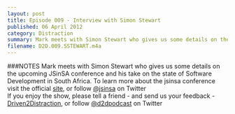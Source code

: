 ```yaml
---
layout: post
title: Episode 009 - Interview with Simon Stewart
published: 06 April 2012
category: Distraction
summary: Mark meets with Simon Stewart who gives us some details on the upcoming JSinSA conference and his take on the state of Software Development in South Africa.
filename: D2D.009.SSTEWART.m4a
---
```

###NOTES
Mark meets with Simon Stewart who gives us some details on the upcoming JSinSA conference and his take on the state of Software Development in South Africa.
To learn more about the jsinsa conference visit the official [site](http://www.jsinsa.com), or follow [@jsinsa](https://twitter.com/#!/jsinsa) on Twitter
<br>
If you enjoy the show, please tell a friend - and send us your feedback - [Driven2Distraction](http://www.driven2distraction.co.za), or follow [@d2dpodcast](https://twitter.com/#!/d2dpodcast) on Twitter
